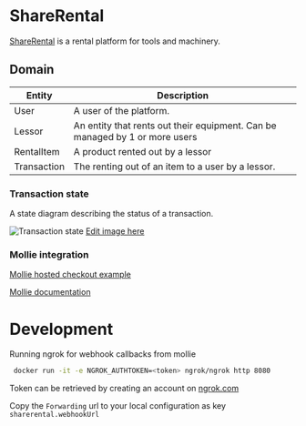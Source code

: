 # ShareRental

[ShareRental](www.sharerental.nl) is a rental platform for tools and machinery.

## Domain

| Entity      | Description                                                                 |
|-------------|-----------------------------------------------------------------------------|
| User        | A user of the platform.                                                     |
| Lessor      | An entity that rents out their equipment. Can be managed by 1 or more users |
| RentalItem  | A product rented out by a lessor                                            |
| Transaction | The renting out of an item to a user by a lessor.                           |

### Transaction state

A state diagram describing the status of a transaction.

![Transaction state](https://www.plantuml.com/plantuml/png/VP11QmCX48Nl-olcNCWVy50YPW_29jd3zj9IYd6dD5JNHST3_dsrH8bDoUqnxtsFcTa6KfwYDTtRqpjiDiyW3tAIV92l_QwxqS10U5I4Cvmku74Xz8sVq97BtT-Pu0VH3qCgoow3KPr_6-WBIqisSfGBqO_JDTconMB0jSQLi7OO3C7v6cYngXW8jMWqvWvy42dx_HkP8m8veBD55mbE-EaymgekDa7jEiVzEFJvhgeOx9N_JYqgW7PsDNXtKGtNptuSNwQkYEiZoTqYMrpcQCqF)
[Edit image here](https://www.plantuml.com/plantuml/uml/TP11QmCX48Nl-olcNCWVy50YPW_29jd3zj9IYd6dD5JNHST3_dsrH8a9kJryttlEp3QGyXIjwJvUFc6pUGLva9FaWtplTzsD1WR2eoASuNG1ZmkXR_mK7RdStRy9VX3zCAIox38OrVc_WNwmj6GZero8VfokP9ij5WEkDQw4jSDW2CvNe8rLnK2eHQCn3y6dI9dl2J971790Puik4fpmstc4LLri2hNZ7FVZqEUzgcAmL_utjQW0sjdL83t-Mk1osQ_ZszGLSJqakTjTjhZCqPe_)

### Mollie integration

[Mollie hosted checkout example](https://demo.mollie.com/en/one-off-payments/?name=ShareRental&methods=IDCCPPBTBCGIPRKBBPPS)

[Mollie documentation](https://docs.mollie.com/payments/accepting-payments)

# Development

Running ngrok for webhook callbacks from mollie

```bash
 docker run -it -e NGROK_AUTHTOKEN=<token> ngrok/ngrok http 8080
```

Token can be retrieved by creating an account on [ngrok.com](https://dashboard.ngrok.com/)

Copy the `Forwarding` url to your local configuration as key `sharerental.webhookUrl`